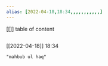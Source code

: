 ```yaml
---
alias: [2022-04-18,18:34,,,,,,,,,,,]
---
```

[[]]
table of content
```toc
```

[[2022-04-18]] 18:34

```query
"mahbub ul haq"
```
